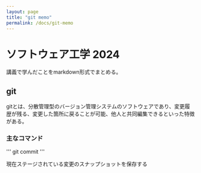 ```yaml
---
layout: page
title: "git memo"
permalink: /docs/git-memo
---
```


# ソフトウェア工学 2024

講義で学んだことをmarkdown形式でまとめる。

## git
gitとは、分散管理型のバージョン管理システムのソフトウェアであり、変更履歴が残る、変更した箇所に戻ることが可能、他人と共同編集できるといった特徴がある。

### 主なコマンド

'''
git commit
'''

現在ステージされている変更のスナップショットを保存する